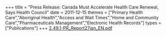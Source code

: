+++
title = "Press Release: Canada Must Accelerate Health Care Renewal, Says Health Council"
date = 2011-12-15
themes = ["Primary Health Care","Aboriginal Health","Access and Wait Times","Home and Community Care","Pharmaceuticals Management","Electronic Health Records"]
types = ["Publications"]
+++
[2.49.1-PR_Report27jan_EN.pdf](/files/2.49.1-PR_Report27jan_EN.pdf)
